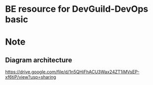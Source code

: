 # BE resource for DevGuild-DevOps basic

# Note
## Diagram architecture 
https://drive.google.com/file/d/1n5QHiFhACU3Wax24ZT1iMVsEP-xf6tiP/view?usp=sharing
